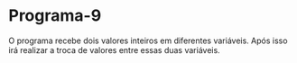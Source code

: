 # Programa-9
O programa recebe dois valores inteiros em diferentes variáveis. Após isso irá realizar a troca de valores entre essas duas variáveis.
